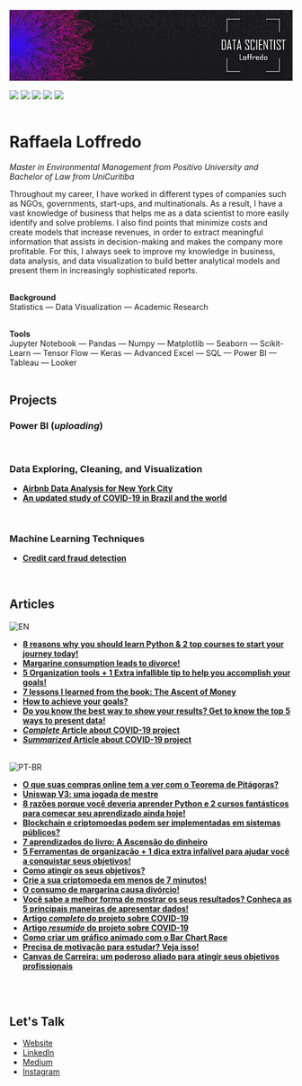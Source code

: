 <p align="center">
  <img src="banner_loffredo.png" >
</p>
<div>
  <a href="https://www.linkedin.com/in/raffaela-loffredo/?locale=en_US" target="_blank"><img src="https://img.shields.io/badge/-LinkedIn-%230077B5?style=for-the-badge&logo=linkedin&logoColor=white" target="_blank"></a>
  <a href="https://sites.google.com/view/loffredo/" target="_blank"><img src="https://img.shields.io/badge/website-000000?style=for-the-badge&logo=About.me&logoColor=white"></a>
  <a href = "mailto:raffaloffredo@protonmail.com"><img src="https://img.shields.io/badge/ProtonMail-8B89CC?style=for-the-badge&logo=protonmail&logoColor=white" target="_blank"></a>
  <a href="https://instagram.com/loffredo.ds" target="_blank"><img src="https://img.shields.io/badge/-Instagram-%23E4405F?style=for-the-badge&logo=instagram&logoColor=white" target="_blank"></a>
  <a href="https://medium.com/@loffredo.ds" target="_blank"><img src="https://img.shields.io/badge/Medium-12100E?style=for-the-badge&logo=medium&logoColor=white"></a>
</div>
<br/>

# Raffaela Loffredo

_Master in Environmental Management from Positivo University and Bachelor of Law from UniCuritiba_

Throughout my career, I have worked in different types of companies such as NGOs, governments, start-ups, and multinationals. As a result, I have a vast knowledge of business that helps me as a data scientist to more easily identify and solve problems. I also find points that minimize costs and create models that increase revenues, in order to extract meaningful information that assists in decision-making and makes the company more profitable. For this, I always seek to improve my knowledge in business, data analysis, and data visualization to build better analytical models and present them in increasingly sophisticated reports.
<br/>
<br/>

**Background** 
<br/>
Statistics
—  Data Visualization
—  Academic Research
<br/>
<br/>

**Tools**
<br/>
Jupyter Notebook
—  Pandas
—  Numpy
—  Matplotlib
—  Seaborn
—  Scikit-Learn
—  Tensor Flow
—  Keras
—  Advanced Excel
—  SQL
—  Power BI
—  Tableau
—  Looker
<br/>
<br/>

## Projects
### Power BI (_uploading_)
<br/>

### Data Exploring, Cleaning, and Visualization
* **[Airbnb Data Analysis for New York City](https://github.com/raffaloffredo/airbnb_new_york)**
* **[An updated study of COVID-19 in Brazil and the world](https://github.com/raffaloffredo/covid_2023)**
<br/>

### Machine Learning Techniques
* **[Credit card fraud detection](https://github.com/raffaloffredo/fraud_detection)**
<br/>

## Articles
<img align="center" alt="EN" height="30" width="30" src="https://em-content.zobj.net/thumbs/120/whatsapp/326/flag-united-states_1f1fa-1f1f8.png">

* **[8 reasons why you should learn Python & 2 top courses to start your journey today!](https://www.linkedin.com/pulse/8-reasons-why-you-should-learn-python-2-top-courses-start-loffredo/)**
* **[Margarine consumption leads to divorce!](https://www.linkedin.com/pulse/margarine-consumption-leads-divorce-raffaela-loffredo/)**
* **[5 Organization tools + 1 Extra infallible tip to help you accomplish your goals!](https://www.linkedin.com/pulse/5-organization-tools-1-extra-infallible-tip-help-you-your-loffredo/)**
* **[7 lessons I learned from the book: The Ascent of Money](https://www.linkedin.com/pulse/7-lessons-i-learned-from-book-ascent-money-raffaela-loffredo/)**
* **[How to achieve your goals?](https://medium.com/@loffredo.ds/how-to-achieve-your-goals-9e5aa7de8a2d)**
*  **[Do you know the best way to show your results? Get to know the top 5 ways to present data!](https://www.linkedin.com/pulse/do-you-know-best-way-show-your-results-get-top-5-ways-loffredo/)**
*  **[_Complete_ Article about COVID-19 project](https://medium.com/@loffredo.ds/data-science-applied-a-covid-19-study-on-brazil-and-the-world-8376407cc672)**
*  **[_Summarized_ Article about COVID-19 project](https://www.linkedin.com/pulse/updated-study-covid-19-brazil-worldwide-raffaela-loffredo/)**
<br/>

<img align="center" alt="PT-BR" height="30" width="30" src="https://em-content.zobj.net/thumbs/120/whatsapp/326/flag-brazil_1f1e7-1f1f7.png">

* **[O que suas compras online tem a ver com o Teorema de Pitágoras?](https://www.linkedin.com/pulse/o-que-suas-compras-online-tem-ver-com-teorema-de-raffaela-loffredo/)**
* **[Uniswap V3: uma jogada de mestre](https://www.linkedin.com/pulse/uniswap-v3-uma-jogada-de-mestre-raffaela-loffredo-gutierrez/)**
* **[8 razões porque você deveria aprender Python e 2 cursos fantásticos para começar seu aprendizado ainda hoje!](https://medium.com/@loffredo.ds/8-raz%C3%B5es-por-qu%C3%AA-voc%C3%AA-deveria-aprender-python-e-2-cursos-fant%C3%A1sticos-para-come%C3%A7ar-seu-aprendizado-f6a57fc39d82)**
* **[Blockchain e criptomoedas podem ser implementadas em sistemas públicos?](https://medium.com/@loffredo.ds/curso-defi-aula-8-fcf754d23455)**
* **[7 aprendizados do livro: A Ascensão do dinheiro](https://medium.com/@loffredo.ds/7-aprendizados-do-livro-a-ascens%C3%A3o-do-dinheiro-79cb37b7de6a)**
* **[5 Ferramentas de organização + 1 dica extra infalível para ajudar você a conquistar seus objetivos!](https://medium.com/@loffredo.ds/5-ferramentas-de-organiza%C3%A7%C3%A3o-1-dica-extra-infal%C3%ADvel-para-ajudar-voc%C3%AA-a-conquistar-seus-objetivos-a90dcb1505c4)**
* **[Como atingir os seus objetivos?](https://www.linkedin.com/pulse/como-atingir-os-seus-objetivos-raffaela-loffredo/)**
*  **[Crie a sua criptomoeda em menos de 7 minutos!](https://www.linkedin.com/pulse/crie-sua-criptomoeda-em-menos-de-7-minutos-raffaela-loffredo/)**
* **[O consumo de margarina causa divórcio!](https://medium.com/@loffredo.ds/o-consumo-de-margarina-causa-div%C3%B3rcio-e5c2771f341f)**
* **[Você sabe a melhor forma de mostrar os seus resultados? Conheça as 5 principais maneiras de apresentar dados!](https://medium.com/@loffredo.ds/você-sabe-a-melhor-forma-de-mostrar-os-seus-resultados-7c2cc09ed499)**
*  **[Artigo _completo_ do projeto sobre COVID-19](https://medium.com/@loffredo.ds/ci%C3%AAncia-de-dados-aplicada-estudo-sobre-o-covid-19-no-brasil-e-no-mundo-e4a8996a75ab)**
*  **[Artigo _resumido_ do projeto sobre COVID-19](https://www.linkedin.com/pulse/estudo-atualizado-do-covid-19-brasil-e-nomundo-raffaela-loffredo/)**
*  **[Como criar um gráfico animado com o Bar Chart Race](https://medium.com/@loffredo.ds/como-criar-um-gr%C3%A1fico-animado-com-o-bar-chart-race-878a0e693246)**
*  **[Precisa de motivação para estudar? Veja isso!](https://www.linkedin.com/pulse/precisa-de-motiva%25C3%25A7%25C3%25A3o-para-estudar-veja-isso-raffaela-loffredo/)**
*  **[Canvas de Carreira: um poderoso aliado para atingir seus objetivos profissionais](https://www.linkedin.com/pulse/canvas-de-carreira-um-poderoso-aliado-para-atingir-seus-loffredo/?trackingId=7hs4XJQtSoampdb%2F1pbbsQ%3D%3D)**
<br/>
<br/>

## Let's Talk
* [Website](https://sites.google.com/view/loffredo/)
* [LinkedIn](https://www.linkedin.com/in/raffaela-loffredo/?locale=en_US)
* [Medium](https://medium.com/@loffredo.ds)
* [Instagram](https://www.instagram.com/loffredo.ds/)

